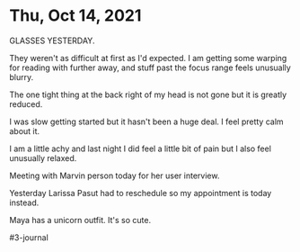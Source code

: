 # Thu, Oct 14, 2021
GLASSES YESTERDAY. 

They weren't as difficult at first as I'd expected. I am getting some warping for reading with further away, and stuff past the focus range feels unusually blurry. 

The one tight thing at the back right of my head is not gone but it is greatly reduced. 

I was slow getting started but it hasn't been a huge deal. I feel pretty calm about it. 

I am a little achy and last night I did feel a little bit of pain but I also feel unusually relaxed. 

Meeting with Marvin person today for her user interview. 

Yesterday Larissa Pasut had to reschedule so my appointment is today instead. 

Maya has a unicorn outfit. It's so cute. 

#3-journal